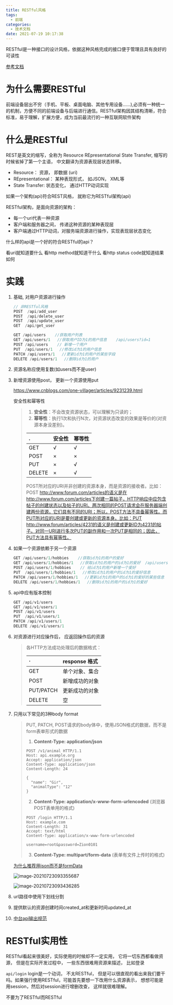 ```yaml
---
title: RESTful风格
tags:
  - 前端
categories:
  - 技术文档
date: 2021-07-19 10:17:38
---
```


RESTful是一种接口的设计风格，依据这种风格完成的接口便于管理且具有良好的可读性

<!--more-->

[参考文档](https://github.com/aisuhua/restful-api-design-references)

# 为什么需要RESTful

前端设备层出不穷（手机、平板、桌面电脑、其他专用设备......),必须有一种统一的机制，方便不同的前端设备与后端进行通信。RESTful架构因其结构清晰，符合标准，易于理解，扩展方便，成为当前最流行的一种互联网软件架构

# 什么是RESTful

REST是英文的缩写，全称为 Resource REpresentational State Transfer, 缩写的时候省掉了第一个主语， 中文翻译为资源表现层状态转移。

- Resource： 资源， 即数据 (uri)
- REpresentational： 某种表现形式， 如JSON， XML等
- State Transfer: 状态变化， 通过HTTP动词实现

如果一个架构(api)符合REST风格， 就称它为RESTful架构(api)

RESTful架构，是面向资源的架构：

- 每一个uri代表一种资源
- 客户端和服务器之间， 传递这种资源的某种表现层
- 客户端通过HTTP动词，对服务端资源进行操作，实现表现层状态变化

什么样的api是一个好的符合RESTful的api？

看uri就知道要什么
看http method就知道干什么
看http status code就知道结果如何

# 实践

1. 基础, 对用户资源进行操作

   ```js
   // 非RESTful风格
   POST  /api/add_user
   POST  /api/delete_user
   POST  /api/update_user 
   GET  /api/get_user
   ```

   

   ```js
   GET /api/users    //获取用户列表
   GET /api/users/1   //获取用户ID为1的用户信息    /api/users?id=1
   POST /api/users    // 新增一个用户
   PUT  /api/users/1   //修改id为1的用户信息
   PATCH /api/users/1   //更新id为1的用户的某些字段
   DELETE /api/users/1   //删除id为1的用户
   ```

2. 资源名称应使用复数(如users而不是user)

3. 新增资源使用post， 更新一个资源使用put

   https://www.cnblogs.com/one-villager/articles/9231239.html

   安全性和幂等性

   > 1. **安全性**：不会改变资源状态，可以理解为只读的；
   > 2. **幂等性**：执行1次和执行N次，对资源状态改变的效果是等价的(对资源本身没差别)。
   >
   > | .      | 安全性 | 幂等性 |
   > | :----- | :----- | :----- |
   > | GET    | √      | √      |
   > | POST   | ×      | ×      |
   > | PUT    | ×      | √      |
   > | DELETE | ×      | √      |
   >
   > POST所对应的URI并非创建的资源本身，而是资源的接收者。比如：POST http://www.forum.com/articles的语义是在http://www.forum.com/articles下创建一篇帖子，HTTP响应中应包含帖子的创建状态以及帖子的URI。两次相同的POST请求会在服务器端创建两份资源，它们具有不同的URI；所以，POST方法不具备幂等性。而PUT所对应的URI是要创建或更新的资源本身。比如：PUT http://www.forum/articles/4231的语义是创建或更新ID为4231的帖子。对同一URI进行多次PUT的副作用和一次PUT是相同的；因此，PUT方法具有幂等性。

4. 如果一个资源依赖于另一个资源

   ```js
   GET /api/users/1/hobbies    //获取id为1的用户的爱好
   GET /api/users/1/hobbies/1   //获取id为1的用户的id为1的爱好  /api/users/1/hobbies?id=1
   POST /api/users/1/hobbies    // 给id为1的用户新增一个爱好
   PUT  /api/users/1/hobbies/1   //修改id为1的用户的id为1的爱好信息
   PATCH /api/users/1/hobbies/1   //更新id为1的用户的id为1的爱好的某些信息
   DELETE /api/users/1/hobbies/1   //删除id为1的用户的id为1的爱好
   ```

5. api中应有版本控制

   ```js
   GET /api/v1/users    
   GET /api/v1/users/1   
   POST /api/v1/users    
   PUT  /api/v1/users/1  
   PATCH /api/v1/users/1 
   DELETE /api/v1/users/1
   ```

6. 对资源进行对应操作后， 应返回操作后的资源

   > 各HTTP方法成功处理后的数据格式：
   >
   > | ·         | response 格式  |
   > | :-------- | :------------- |
   > | GET       | 单个对象、集合 |
   > | POST      | 新增成功的对象 |
   > | PUT/PATCH | 更新成功的对象 |
   > | DELETE    | 空             |

7. 只用以下常见的3种body format

   >PUT, PATCH, POST请求的body体中，使用JSON格式的数据，而不是form表单形式的数据
   >
   >1. **Content-Type: application/json**
   >
   >   ```
   >   POST /v1/animal HTTP/1.1
   >   Host: api.example.org
   >   Accept: application/json
   >   Content-Type: application/json
   >   Content-Length: 24
   >   
   >   {   
   >     "name": "Gir",
   >     "animalType": "12"
   >   }
   >   ```
   >
   >2. **Content-Type: application/x-www-form-urlencoded** (浏览器POST表单用的格式)
   >
   >   ```
   >   POST /login HTTP/1.1
   >   Host: example.com
   >   Content-Length: 31
   >   Accept: text/html
   >   Content-Type: application/x-www-form-urlencoded
   >   
   >   username=root&password=Zion0101
   >   ```
   >
   >3. **Content-Type: multipart/form-data** (表单有文件上传时的格式)

   [为什么推荐用json而不是formData](http://jsrun.net/If8Kp/edit)

   ![image-20210723093355687](https://gitlab.com/lixiangteam/blogImg/uploads/2b2ada95612f9998e86c887a78a2fc5c/image-20210723093355687.png)

   ![image-20210723093436285](https://gitlab.com/lixiangteam/blogImg/uploads/356fa8a29ba647b164314f0cd79180a7/image-20210723093436285.png)

8. url路径中使用下划线分割

9. 提供默认的资源创建时间created_at和更新时间updated_at

10. [中台api输出规范](https://hoge.yuque.com/docs/share/8e8b0c9d-bdd9-4f94-86bf-5cc0806531cd?#%20%E3%80%8AAPI%E8%AE%BE%E8%AE%A1%E6%96%87%E6%A1%A3%E8%BE%93%E5%87%BA%E8%A7%84%E8%8C%83%E3%80%8B)

# RESTful实用性

RESTful看起来很美好，实际使用的时候却不一定实用， 它将一切东西都看做资源， 但是在实际开发过程中， 一些东西很难用资源来描述， 比如登录

`api/login` login是一个动词， 不太RESTful， 但是可以很直观的看出来我们要干吗。如果强行使用RESTful，可能首先要想一下改用什么资源表示， 想想可能是用session，然后对session进行增删改查， 这样就很难理解。

不要为了RESTful而RESTful



